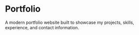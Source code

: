 # Portfolio
A modern portfolio website built to showcase my projects, skills, experience, and contact information.
